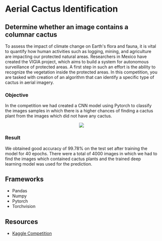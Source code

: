 # Aerial Cactus Identification
## Determine whether an image contains a columnar cactus

To assess the impact of climate change on Earth's flora and fauna, it is vital to quantify how human activities such as logging, mining, and agriculture are impacting our protected natural areas. Researchers in Mexico have created the VIGIA project, which aims to build a system for autonomous surveillance of protected areas. A first step in such an effort is the ability to recognize the vegetation inside the protected areas. In this competition, you are tasked with creation of an algorithm that can identify a specific type of cactus in aerial imagery.

### Objective

In the competition we had created a CNN model using Pytorch to classify the images samples in which there is a higher chances of finding a cactus plant from the images which did not have any cactus.

<center><img src = "dataset/readme.jpg"></center>

### Result

We obtained good accuracy of 99.78% on the test set after training the model for 40 epochs. There were a total of 4000 images in which we had to find the images which contained cactus plants and the trained deep learning model was used for the prediction.

## Frameworks

<ul>
    <li>Pandas
    <li>Numpy
    <li>Pytorch
    <li>Torchvision
</ul>

## Resources

<ul>
    <li><a href = "https://www.kaggle.com/c/aerial-cactus-identification/overview">Kaggle Competition</a>
</ul>
